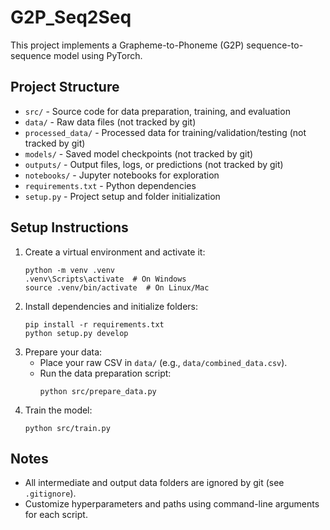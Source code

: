 # G2P_Seq2Seq

This project implements a Grapheme-to-Phoneme (G2P) sequence-to-sequence model using PyTorch.

## Project Structure

- `src/` - Source code for data preparation, training, and evaluation
- `data/` - Raw data files (not tracked by git)
- `processed_data/` - Processed data for training/validation/testing (not tracked by git)
- `models/` - Saved model checkpoints (not tracked by git)
- `outputs/` - Output files, logs, or predictions (not tracked by git)
- `notebooks/` - Jupyter notebooks for exploration
- `requirements.txt` - Python dependencies
- `setup.py` - Project setup and folder initialization

## Setup Instructions

1. Create a virtual environment and activate it:
   ```
   python -m venv .venv
   .venv\Scripts\activate  # On Windows
   source .venv/bin/activate  # On Linux/Mac
   ```
2. Install dependencies and initialize folders:
   ```
   pip install -r requirements.txt
   python setup.py develop
   ```
3. Prepare your data:
   - Place your raw CSV in `data/` (e.g., `data/combined_data.csv`).
   - Run the data preparation script:
     ```
     python src/prepare_data.py
     ```
4. Train the model:
   ```
   python src/train.py
   ```

## Notes
- All intermediate and output data folders are ignored by git (see `.gitignore`).
- Customize hyperparameters and paths using command-line arguments for each script.
